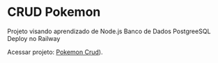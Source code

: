 # CRUD Pokemon

Projeto visando aprendizado de Node.js
Banco de Dados PostgreeSQL
Deploy no Railway

Acessar projeto: [Pokemon Crud](https://pokemon-crud-production.up.railway.app/)).
